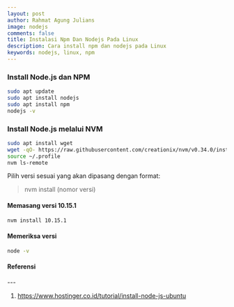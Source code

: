 ```yaml
---
layout: post
author: Rahmat Agung Julians
image: nodejs
comments: false
title: Instalasi Npm Dan Nodejs Pada Linux
description: Cara install npm dan nodejs pada Linux
keywords: nodejs, linux, npm
---
```


### Install Node.js dan NPM
```bash
sudo apt update
sudo apt install nodejs
sudo apt install npm
nodejs -v
```

### Install Node.js melalui NVM
```bash
sudo apt install wget
wget -qO- https://raw.githubusercontent.com/creationix/nvm/v0.34.0/install.sh | bash
source ~/.profile
nvm ls-remote
```
Pilih versi sesuai yang akan dipasang dengan format: 
> nvm install (nomor versi)

#### Memasang versi 10.15.1
```bash
nvm install 10.15.1
```

#### Memeriksa versi
```bash 
node -v 
```

<h4><b class="title-referensi">Referensi</b></h4> 
--- 
<ol class="referensi">
    <li>
        <a href="https://www.hostinger.co.id/tutorial/install-node-js-ubuntu">https://www.hostinger.co.id/tutorial/install-node-js-ubuntu</a>
    </li>
</ol>